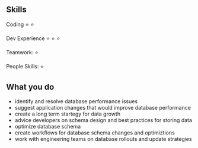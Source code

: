 ## Skills
Coding :star: :star:

Dev Experience :star: :star: :star:

Teamwork: :star:

People Skills: :star:

## What you do
* identify and resolve database performance issues
* suggest application changes that would improve database performance
* create a long term startegy for data growth
* advice developers on schema design and best practices for storing data
* optimize database schema
* create workflows for database schema changes and optimiztions
* work with engineering teams on database rollouts and update strategies